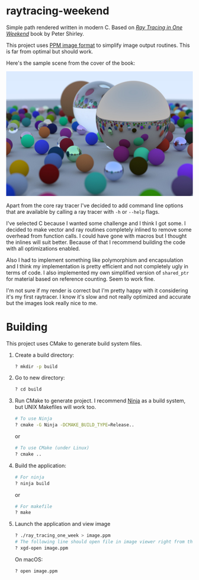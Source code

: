 # raytracing-weekend

Simple path rendered written in modern C. Based on [_Ray Tracing in One
Weekend_](https://raytracing.github.io/books/RayTracingInOneWeekend.html) book by Peter Shirley.

This project uses [PPM image format](https://en.wikipedia.org/wiki/Netpbm#PPM_example) to simplify image output
routines. This is far from optimal but should work.

Here's the sample scene from the cover of the book:

![Sample image](/images/basic_rendering.jpg)
 
Apart from the core ray tracer I've decided to add command line options that are available by calling a ray tracer with `-h` or `--help` flags.

I've selected C because I wanted some challenge and I think I got some. I decided to make vector and ray routines
completely inlined to remove some overhead from function calls. I could have gone with macros but I thought the inlines
will suit better. Because of that I recommend building the code with all optimizations enabled.

Also I had to implement something like polymorphism and encapsulation and I think my implementation is pretty efficient
and not completely ugly in terms of code. I also implemented my own simplified version of `shared_ptr` for material
based on reference counting. Seem to work fine.

I'm not sure if my render is correct but I'm pretty happy with it considering it's my first raytracer. I know it's slow
and not really optimized and accurate but the images look really nice to me.

# Building

This project uses CMake to generate build system files.

1. Create a build directory:
   ``` bash
   ? mkdir -p build
   ```
1. Go to new directory:
   ``` bash
   ? cd build
   ```
1. Run CMake to generate project. I recommend [Ninja](https://ninja-build.org/) as a build system, but UNIX Makefiles
   will work too.
   ``` bash
   # To use Ninja
   ? cmake -G Ninja -DCMAKE_BUILD_TYPE=Release..
   ```
   or
   ``` bash
   # To use CMake (under Linux)
   ? cmake ..
   ```
1. Build the application:
   ``` bash
   # For ninja
   ? ninja build
   ```
   or
   ``` bash
   # For makefile
   ? make
   ```
1. Launch the application and view image
   ```bash
   ? ./ray_tracing_one_week > image.ppm
   # The following line should open file in image viewer right from the console although it may not work -- depends on the distro settings
   ? xgd-open image.ppm
   ```
   On macOS:
   ```bash
   ? open image.ppm
   ```
